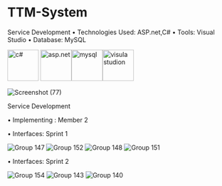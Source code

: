 # TTM-System

Service Development
•	Technologies Used: ASP.net,C#
•	Tools: Visual Studio
•	Database: MySQL

<img src="https://seeklogo.com/images/C/c-sharp-c-logo-02F17714BA-seeklogo.com.png" alt="c#" width="70" height="70"/> <img src="https://logodix.com/logo/1796970.png" alt="asp.net" width="70" height="70"/><img src="https://seeklogo.com/images/M/mysql-logo-69B39F7D18-seeklogo.com.png" alt="mysql" width="70" height="70"/><img src="https://seeklogo.com/images/V/visual-studio-logo-14F95CF819-seeklogo.com.png" alt="visula studion" width="70" height="70"/>



![Screenshot (77)](https://user-images.githubusercontent.com/58096787/117778152-f4df2e80-b25a-11eb-8465-cc15415b799c.png)


Service Development

•	Implementing : Member 2

•	Interfaces: Sprint 1


![Group 147](https://user-images.githubusercontent.com/58096787/117780439-425c9b00-b25d-11eb-8679-8be151ce9e6a.jpg)
![Group 152](https://user-images.githubusercontent.com/58096787/117780496-4ee0f380-b25d-11eb-9c94-54a34f9fe452.jpg)
![Group 148](https://user-images.githubusercontent.com/58096787/117780507-51dbe400-b25d-11eb-8588-a8b47d109bb4.jpg)
![Group 151](https://user-images.githubusercontent.com/58096787/117780534-586a5b80-b25d-11eb-9faf-08f979731b7c.jpg)


•	Interfaces: Sprint 2


![Group 154](https://user-images.githubusercontent.com/58096787/117780704-80f25580-b25d-11eb-90d4-01d2bbcf136b.jpg)
![Group 143](https://user-images.githubusercontent.com/58096787/117780708-82238280-b25d-11eb-8030-b07cfc8d65bf.jpg)
![Group 140](https://user-images.githubusercontent.com/58096787/117780715-8354af80-b25d-11eb-99ad-5aad866f0bd7.jpg)


